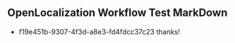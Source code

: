 ## OpenLocalization Workflow Test MarkDown
* f19e451b-9307-4f3d-a8e3-fd4fdcc37c23 thanks!

<!--HONumber=Sep16_HO1-->


